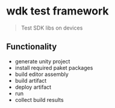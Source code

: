# wdk test framework

> Test SDK libs on devices

## Functionality

* generate unity project
* install required paket packages
* build editor assembly
* build artifact
* deploy artifact
* run
* collect build results
